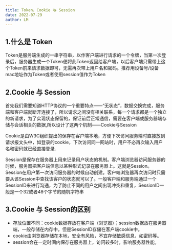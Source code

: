 ```yaml
---
title: Token，Cookie 与 Session
date: 2022-07-29
author: LM
---
```


## 1.什么是 Token

Token是服务端生成的一串字符串，以作客户端进行请求的一个令牌，当第一次登录后，服务器生成一个Token便将此Token返回给客户端，以后客户端只需带上这个Token前来请求数据即可，无需再次带上用户名和密码。推荐用设备号/设备mac地址作为Token或者使用session值作为Token

## 2.Cookie 与 Session

首先我们需要知道HTTP协议的一个重要特点——“无状态”，数据交换完成，服务端和客户端就断开连接了，所以请求之间没有相关联系，每一个请求都是一个独立的新请求，为了实现状态保留的，保证前后正常通信，需要在客户端或服务器端存储与会话相关的数据,所以设计了这两个机制——Cookie与Session

Cookie是由W3C组织提出的保存在客户端本地，方便下次访问服务端时直接放到请求报文头中，如登录的cookie，下次访问同一网站时，用户不必再次输入用户名和密码就已经直接登录.

Session是保存在服务器上用来记录用户状态的机制。客户端浏览器访问服务器的时候，服务器把客户端信息以某种形式记录在服务器上。这就是Session。Session在用户第一次访问服务器的时候自动创建。客户端浏览器再次访问时只需要从该Session中查找该客户的状态就可以了。一般客户端和服务端通过一个SessionID来进行沟通，为了防止不同的用户之间出现冲突和重复，SessionID一般是一个32或者48个字节的随机字符串

## 3.Cookie 与 Session的区别

- 存放位置不同：cookie数据存放在客户端（浏览器）；session数据放在服务器端，一般存储在内存中，但是SessionID存储在客户端cookie中。
- cookie由浏览器存储在本地，安全有风险，不宜存储敏感信息，如密码等。
- session会在一定时间内保存在服务器上，访问较多时，影响服务器性能。